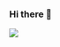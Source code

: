 ### Hi there 👋

<img src="https://github-readme-stats.vercel.app/api?username=gmoraleda&show_icons=true">
